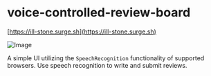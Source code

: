 # voice-controlled-review-board
[https://ill-stone.surge.sh](https://ill-stone.surge.sh)

![Image](https://i.imgur.com/B65MVln.png?1)

A simple UI utilizing the `SpeechRecognition` functionality of supported browsers. Use speech recognition to write and submit reviews.
